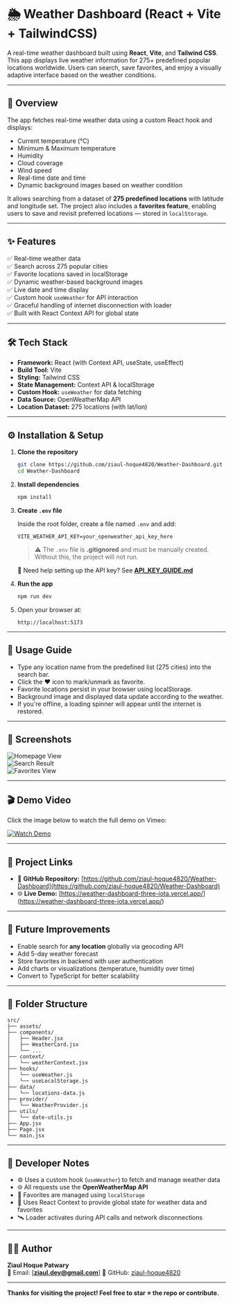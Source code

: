 # 🌦️ Weather Dashboard (React + Vite + TailwindCSS)

A real-time weather dashboard built using **React**, **Vite**, and **Tailwind CSS**.  
This app displays live weather information for 275+ predefined popular locations worldwide. Users can search, save favorites, and enjoy a visually adaptive interface based on the weather conditions.

---

## 🧩 Overview

The app fetches real-time weather data using a custom React hook and displays:

- Current temperature (°C)
- Minimum & Maximum temperature
- Humidity
- Cloud coverage
- Wind speed
- Real-time date and time
- Dynamic background images based on weather condition

It allows searching from a dataset of **275 predefined locations** with latitude and longitude set. The project also includes a **favorites feature**, enabling users to save and revisit preferred locations — stored in `localStorage`.

---

## ✨ Features

✅ Real-time weather data  
✅ Search across 275 popular cities  
✅ Favorite locations saved in localStorage  
✅ Dynamic weather-based background images  
✅ Live date and time display  
✅ Custom hook `useWeather` for API interaction  
✅ Graceful handling of internet disconnection with loader  
✅ Built with React Context API for global state  

---

## 🛠️ Tech Stack

- **Framework:** React (with Context API, useState, useEffect)
- **Build Tool:** Vite
- **Styling:** Tailwind CSS
- **State Management:** Context API & localStorage
- **Custom Hook:** `useWeather` for data fetching
- **Data Source:** OpenWeatherMap API
- **Location Dataset:** 275 locations (with lat/lon)

---

## ⚙️ Installation & Setup

1. **Clone the repository**
   ```bash
   git clone https://github.com/ziaul-hoque4820/Weather-Dashboard.git
   cd Weather-Dashboard
   ```

2. **Install dependencies**
   ```bash
   npm install
   ```

3. **Create `.env` file**

   Inside the root folder, create a file named `.env` and add:

   ```
   VITE_WEATHER_API_KEY=your_openweather_api_key_here
   ```

   > ⚠️ The `.env` file is **.gitignored** and must be manually created. Without this, the project will not run.

   📘 Need help setting up the API key? See [**API_KEY_GUIDE.md**](./API_KEY_GUIDE.md)

4. **Run the app**
   ```bash
   npm run dev
   ```

5. Open your browser at:
   ```
   http://localhost:5173
   ```

---

## 🧭 Usage Guide

- Type any location name from the predefined list (275 cities) into the search bar.
- Click the ❤️ icon to mark/unmark as favorite.
- Favorite locations persist in your browser using localStorage.
- Background image and displayed data update according to the weather.
- If you're offline, a loading spinner will appear until the internet is restored.

---

## 📸 Screenshots

![Homepage View](./public/weather-deshboard-home-page.PNG)  
![Search Result](./public/weather-deshboard-search-page-1.PNG)  
![Favorites View](./public/weather-deshboard-fav-page-1.PNG)

---

## 🎬 Demo Video

Click the image below to watch the full demo on Vimeo:

[![Watch Demo](./public/weather-deshboard-home-page.PNG)](https://vimeo.com/1105562996)

---

## 🔗 Project Links

- 🔗 **GitHub Repository:** [https://github.com/ziaul-hoque4820/Weather-Dashboard](https://github.com/ziaul-hoque4820/Weather-Dashboard)
- 🌐 **Live Demo:** [https://weather-dashboard-three-iota.vercel.app/] (https://weather-dashboard-three-iota.vercel.app/)

---

## 🔮 Future Improvements

- Enable search for **any location** globally via geocoding API
- Add 5-day weather forecast
- Store favorites in backend with user authentication
- Add charts or visualizations (temperature, humidity over time)
- Convert to TypeScript for better scalability

---

## 📂 Folder Structure

```
src/
├── assets/
├── components/
│   ├── Header.jsx
│   ├── WeatherCard.jsx
│   └── ...
├── context/
│   └── weatherContext.jsx
├── hooks/
│   └── useWeather.js
│   └── useLocalStorage.js
├── data/
│   └── locations-data.js
├── provider/
│   └── WeatherProvider.js
├── utils/
│   └── date-utils.js
├── App.jsx
├── Page.jsx
└── main.jsx
```

---

## 🧠 Developer Notes

- ⚙️ Uses a custom hook (`useWeather`) to fetch and manage weather data
- 🌐 All requests use the **OpenWeatherMap API**
- 💾 Favorites are managed using `localStorage`
- 🧠 Uses React Context to provide global state for weather data and favorites
- 🛰️ Loader activates during API calls and network disconnections

---

## 👨‍💻 Author

**Ziaul Hoque Patwary**  
📧 Email: [**ziaul.dev@gmail.com**] 
🔗 GitHub: [ziaul-hoque4820](https://github.com/ziaul-hoque4820)

---

**Thanks for visiting the project! Feel free to star ⭐ the repo or contribute.**

